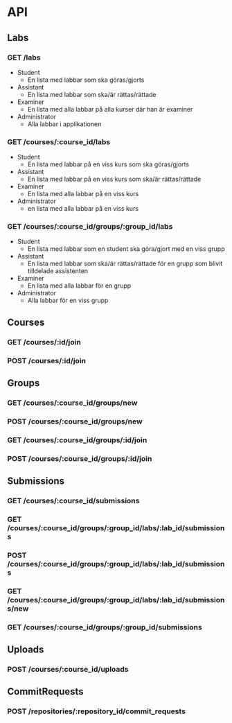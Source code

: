 # API

## Labs

### GET /labs

- Student
  - En lista med labbar som ska göras/gjorts
- Assistant
  - En lista med labbar som ska/är rättas/rättade
- Examiner
  - En lista med alla labbar på alla kurser där han är examiner
- Administrator
  - Alla labbar i applikationen

### GET /courses/:course_id/labs

- Student
  - En lista med labbar på en viss kurs som ska göras/gjorts
- Assistant
  - En lista med labbar på en viss kurs som ska/är rättas/rättade
- Examiner
  - En lista med alla labbar på en viss kurs
- Administrator
  - en lista med alla labbar på en viss kurs

### GET /courses/:course_id/groups/:group_id/labs

- Student
  - En lista med labbar som en student ska göra/gjort med en viss grupp
- Assistant 
  - En lista med labbar som ska/är rättas/rättade för en grupp som blivit tilldelade assistenten
- Examiner
  - En lista med alla labbar för en grupp
- Administrator
  - Alla labbar för en viss grupp
## Courses

### GET /courses/:id/join

### POST /courses/:id/join

## Groups

### GET /courses/:course_id/groups/new

### POST /courses/:course_id/groups/new

### GET /courses/:course_id/groups/:id/join

### POST /courses/:course_id/groups/:id/join

## Submissions

### GET /courses/:course_id/submissions

### GET /courses/:course_id/groups/:group_id/labs/:lab_id/submissions

### POST /courses/:course_id/groups/:group_id/labs/:lab_id/submissions

### GET /courses/:course_id/groups/:group_id/labs/:lab_id/submissions/new

### GET /courses/:course_id/groups/:group_id/submissions

## Uploads

### POST /courses/:course_id/uploads

## CommitRequests

### POST /repositories/:repository_id/commit_requests
